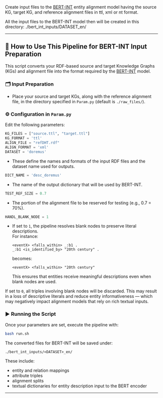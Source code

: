 Create input files to the [BERT-INT](https://github.com/kosugi11037/bert-int) entity alignment model having the source KG, target KG, and reference alignment files in ttl, xml or nt format.

All the input files to the BERT-INT model then will be created in this directory: ./bert_int_inputs/DATASET_en/

---

## 🚀 How to Use This Pipeline for BERT-INT Input Preparation

This script converts your RDF-based source and target Knowledge Graphs (KGs) and alignment file into the format required by the [BERT-INT](https://github.com/kosugi11037/bert-int) model.

### 🗂 Input Preparation

- Place your source and target KGs, along with the reference alignment file, in the directory specified in `Param.py` (default is `./raw_files/`).

### ⚙️ Configuration in `Param.py`

Edit the following parameters:

```python
KG_FILES = ["source.ttl", "target.ttl"]
KG_FORMAT = 'ttl'
ALIGN_FILE = "refDHT.rdf"
ALIGN_FORMAT = 'xml'
DATASET = 'doremus'
```
- These define the names and formats of the input RDF files and the dataset name used for outputs.

```python
DICT_NAME = 'desc_doremus'
```
- The name of the output dictionary that will be used by BERT-INT.

```python
TEST_REF_SIZE = 0.7
```
- The portion of the alignment file to be reserved for testing (e.g., 0.7 = 70%).

```python
HANDL_BLANK_NODE = 1
```
- If set to `1`, the pipeline resolves blank nodes to preserve literal descriptions.  
  For instance:
  ```
  <eventX> <falls_within> _:b1 .
  _:b1 <is_identified_by> "20th century" .
  ```
  becomes:
  ```
  <eventX> <falls_within> "20th century"
  ```
  This ensures that entities receive meaningful descriptions even when blank nodes are used.

If set to `0`, all triples involving blank nodes will be discarded. This may result in a loss of descriptive literals and reduce entity informativeness — which may negatively impact alignment models that rely on rich textual inputs.

### ▶️ Running the Script

Once your parameters are set, execute the pipeline with:

```bash
bash run.sh
```

The converted files for BERT-INT will be saved under:

```
./bert_int_inputs/<DATASET>_en/
```

These include:
- entity and relation mappings
- attribute triples
- alignment splits
- textual dictionaries for entity description input to the BERT encoder

---
